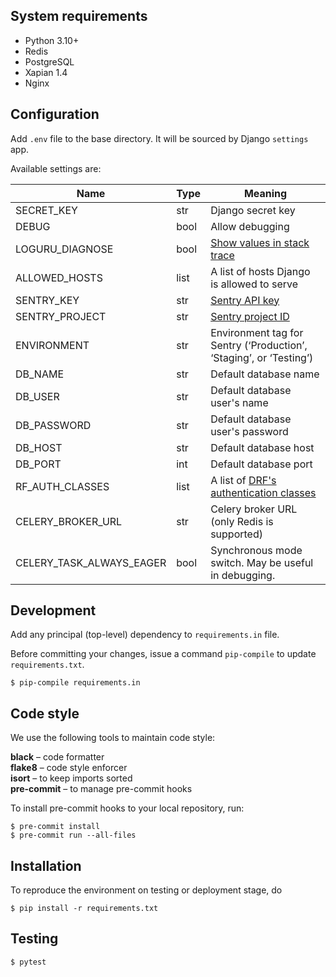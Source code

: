 ## System requirements

- Python 3.10+
- Redis
- PostgreSQL
- Xapian 1.4
- Nginx

## Configuration

Add `.env` file to the base directory. It will be sourced by Django `settings` app.

Available settings are:

| Name                     | Type | Meaning                                                                                                   |
|--------------------------|------|-----------------------------------------------------------------------------------------------------------|
| SECRET_KEY               | str  | Django secret key                                                                                         |
| DEBUG                    | bool | Allow debugging                                                                                           |
| LOGURU_DIAGNOSE          | bool | [Show values in stack trace](https://loguru.readthedocs.io/en/stable/api/logger.html)                     |
| ALLOWED_HOSTS            | list | A list of hosts Django is allowed to serve                                                                |
| SENTRY_KEY               | str  | [Sentry API key](https://sentry.thefresh.by/fresh/settings/projects/lime)                                 |
| SENTRY_PROJECT           | str  | [Sentry project ID](https://sentry.thefresh.by/fresh/settings/projects/lime)                              |
| ENVIRONMENT              | str  | Environment tag for Sentry (‘Production’, ‘Staging’, or ‘Testing’)                                        |
| DB_NAME                  | str  | Default database name                                                                                     |
| DB_USER                  | str  | Default database user's name                                                                              |
| DB_PASSWORD              | str  | Default database user's password                                                                          |
| DB_HOST                  | str  | Default database host                                                                                     |
| DB_PORT                  | int  | Default database port                                                                                     |
| RF_AUTH_CLASSES          | list | A list of [DRF's authentication classes](https://www.django-rest-framework.org/api-guide/authentication/) |
| CELERY_BROKER_URL        | str  | Celery broker URL (only Redis is supported)                                                               |
| CELERY_TASK_ALWAYS_EAGER | bool | Synchronous mode switch. May be useful in debugging.                                                      |

## Development

Add any principal (top-level) dependency to `requirements.in` file.

Before committing your changes, issue a command `pip-compile` to update
`requirements.txt`.

```shell
$ pip-compile requirements.in
```

## Code style

We use the following tools to maintain code style:  

**black** – code formatter  
**flake8** – code style enforcer  
**isort** – to keep imports sorted  
**pre-commit** – to manage pre-commit hooks  

To install pre-commit hooks to your local repository, run:

```shell
$ pre-commit install
$ pre-commit run --all-files
```

## Installation

To reproduce the environment on testing or deployment stage, do

```shell
$ pip install -r requirements.txt
```

## Testing

```shell
$ pytest
```

